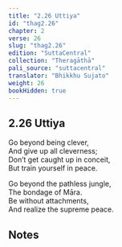 ```yaml
---
title: "2.26 Uttiya"
id: "thag2.26"
chapter: 2
verse: 26
slug: "thag2.26"
edition: "SuttaCentral"
collection: "Theragāthā"
pali_source: "suttacentral"
translator: "Bhikkhu Sujato"
weight: 26
bookHidden: true
---
```


## 2.26 Uttiya  

Go beyond being clever,  
And give up all cleverness;  
Don’t get caught up in conceit,  
But train yourself in peace.  

Go beyond the pathless jungle,  
The bondage of Māra.  
Be without attachments,  
And realize the supreme peace.

## Notes